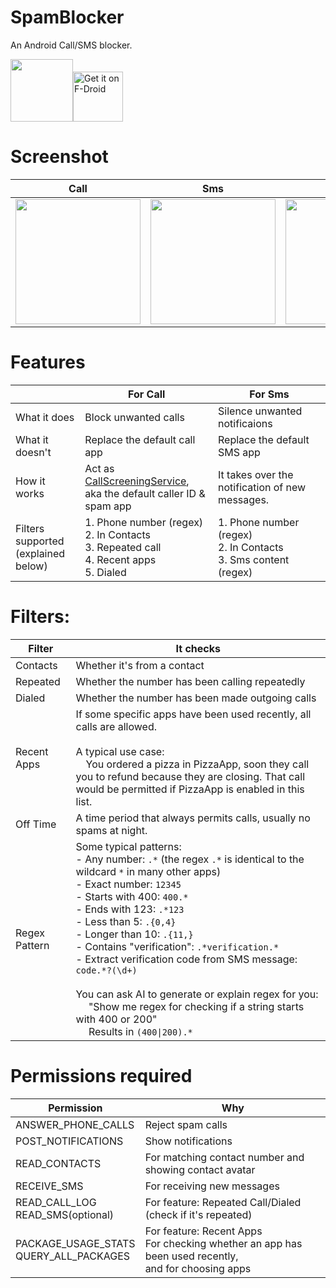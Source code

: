 # SpamBlocker
An Android Call/SMS blocker. 

<img src="https://github.com/aj3423/SpamBlocker/assets/4710875/9d44afe7-2524-4b34-8bf3-ba285200bb5c" height="100">[<img src="https://fdroid.gitlab.io/artwork/badge/get-it-on.png"
     alt="Get it on F-Droid"
     height="80">](https://f-droid.org/packages/spam.blocker/)

# Screenshot
| Call        | Sms         | Setting     | Notification |
| ----        | ----        | ----        | ----         |
| <img src="https://github.com/aj3423/SpamBlocker/assets/4710875/9e5702ec-0520-4e6d-8564-1d444a08139d" width="200"> | <img src="https://github.com/aj3423/SpamBlocker/assets/4710875/cd255f40-6291-4d78-ae7f-f6f5c2161c49" width="200"> | <img src="https://github.com/aj3423/SpamBlocker/assets/4710875/cfca0228-41cb-4c48-849a-9ffdc03d2b29" width="200"> | <img src="https://github.com/aj3423/SpamBlocker/assets/4710875/633e0e24-5ba0-44d7-90ec-09324081d37b" width="200">  |


# Features
|                                                    | For Call                                                                                                                                               | For Sms                                                                                                        |
| ----                                               | ----                                                                                                                                               | ----                                                                                                       |
| What it does                                       | Block unwanted calls                                                                                                                               | Silence unwanted notificaions                                                                               |
| What it doesn't                                    | Replace the default call app                                                                                                                       | Replace the default SMS app                                                                                |
| How it works                                       | Act as [CallScreeningService](https://developer.android.com/reference/android/telecom/CallScreeningService),<br>aka the default caller ID & spam app | It takes over the notification of new messages. |
| Filters supported<br>(explained below) | 1. Phone number (regex)<br>2. In Contacts<br>3. Repeated call<br>4. Recent apps<br>5. Dialed                                                                     | 1. Phone number (regex)<br>2. In Contacts<br>3. Sms content (regex)                                        |

# Filters:

| Filter   | It checks                                       |
| ----     | ----                                            |
| Contacts | Whether it's from a contact                     |
| Repeated | Whether the number has been calling repeatedly  |
| Dialed   | Whether the number has been made outgoing calls |
| Recent Apps | If some specific apps have been used recently, all calls are allowed.<br><br> A typical use case:<br> &emsp;You ordered a pizza in PizzaApp, soon they call you to refund because they are closing. That call would be permitted if PizzaApp is enabled in this list. |
| Off Time  | A time period that always permits calls, usually no spams at night. |
| Regex Pattern | Some typical patterns:<br> - Any number: `.*` (the regex `.*` is identical to the wildcard `*` in many other apps) <br> - Exact number: `12345` <br> - Starts with 400: `400.*` <br> - Ends with 123: `.*123` <br> - Less than 5: `.{0,4}` <br> - Longer than 10: `.{11,}` <br> - Contains "verification": `.*verification.*` <br>- Extract verification code from SMS message: `code.*?(\d+)`<br><br> You can ask AI to generate or explain regex for you: <br>&emsp; "Show me regex for checking if a string starts with 400 or 200"<br> &emsp; Results in `(400\|200).*` |






# Permissions required

| Permission             | Why                                                             |
| ----                   | ----                                                            |
| ANSWER_PHONE_CALLS     | Reject spam calls                                               |
| POST_NOTIFICATIONS     | Show notifications                                              |
| READ_CONTACTS          | For matching contact number and showing contact avatar          |
| RECEIVE_SMS            | For receiving new messages                                      |
| READ_CALL_LOG<br>READ_SMS(optional) | For feature: Repeated Call/Dialed (check if it's repeated)   |
| PACKAGE_USAGE_STATS<br>QUERY_ALL_PACKAGES    | For feature: Recent Apps <br>For checking whether an app has been used recently,<br>and for choosing apps  |

